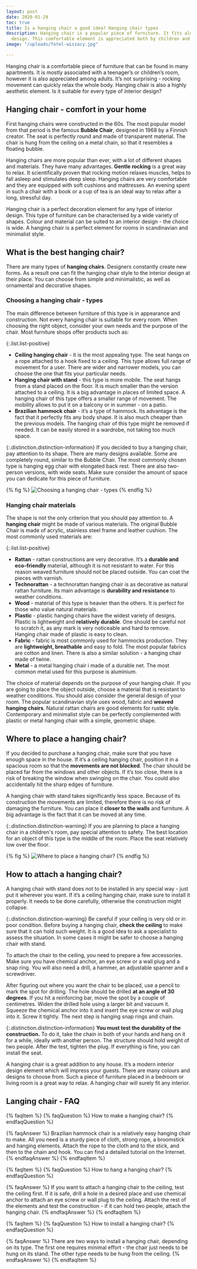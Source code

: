 ```yaml
---
layout: post
date: 2020-01-29
toc: true
title: Is a hanging chair a good idea? Hanging chair types
description: Hanging chair is a popular piece of furniture. It fits almost any interior
  design. This comfortable element is appreciated both by children and adults.
image: "/uploads/fotel-wiszacy.jpg"

---
```

Hanging chair is a comfortable piece of furniture that can be found in many apartments. It is mostly associated with a teenager’s or children’s room, however it is also appreciated among adults. It’s not surprising - rocking movement can quickly relax the whole body. Hanging chair is also a highly aesthetic element. Is it suitable for every type of interior design?

## Hanging chair - comfort in your home

First hanging chairs were constructed in the 60s. The most popular model from that period is the famous **Bubble Chair**, designed in 1968 by a Finnish creator. The seat is perfectly round and made of transparent material. The chair is hung from the ceiling on a metal chain, so that it resembles a floating bubble.

Hanging chairs are more popular than ever, with a lot of different shapes and materials. They have many advantages. **Gentle rocking** is a great way to relax. It scientifically proven that rocking motion relaxes muscles, helps to fall asleep and stimulates deep sleep. Hanging chairs are very comfortable and they are equipped with soft cushions and mattresses. An evening spent in such a chair with a book or a cup of tea is an ideal way to relax after a long, stressful day.

Hanging chair is a perfect decoration element for any type of interior design. This type of furniture can be characterised by a wide variety of shapes. Colour and material can be suited to an interior design - the choice is wide. A hanging chair is a perfect element for rooms in scandinavian and minimalist style.

## What is the best hanging chair?

There are many types of **hanging chairs**. Designers constantly create new forms. As a result one can fit the hanging chair style to the interior design at their place. You can choose from simple and minimalistic, as well as ornamental and decorative shapes.

### Choosing a hanging chair - types

The main difference between furniture of this type is in appearance and construction. Not every hanging chair is suitable for every room. When choosing the right object, consider your own needs and the purpose of the chair. Most furniture shops offer products such as:

{:.list.list-positive}
* **Ceiling hanging chair** - it is the most appealing type. The seat hangs on a rope attached to a hook fixed to a ceiling. This type allows full range of movement for a user. There are wider and narrower models, you can choose the one that fits your particular needs.
* **Hanging chair with stand** - this type is more mobile. The seat hangs from a stand placed on the floor. It is much smaller than the version attached to a ceiling. It is a big advantage in places of limited space. A hanging chair of this type offers a smaller range of movement. The mobility allows to put it on a balcony or in summer - on a patio.
* **Brazilian hammock chair** - it’s a type of hammock. Its advantage is the fact that it perfectly fits any body shape. It is also much cheaper than the previous models. The hanging chair of this type might be removed if needed. It can be easily stored in a wardrobe, not taking too much space.

{:.distinction.distinction-information}
If you decided to buy a hanging chair, pay attention to its shape. There are many designs available. Some are completely round, similar to the Bubble Chair. The most commonly chosen type is hanging egg chair with elongated back rest. There are also two-person versions, with wide seats. Make sure consider the amount of space you can dedicate for this piece of furniture.

{% fig %}
![Choosing a hanging chair - types](/uploads/fotel-wiszacy-do-pokoju.jpg "Choosing a hanging chair - types")
{% endfig %}

### Hanging chair materials

The shape is not the only criterion that you should pay attention to. A **hanging chair** might be made of various materials. The original Bubble Chair is made of acrylic, stainless steel frame and leather cushion. The most commonly used materials are:

{:.list.list-positive}
* **Rattan** - rattan constructions are very decorative. It’s a **durable and eco-friendly** material, although it is not resistant to water. For this reason weaved furniture should not be placed outside. You can coat the pieces with varnish.
* **Technorattan** - a technorattan hanging chair is as decorative as natural rattan furniture. Its main advantage is **durability and resistance** to weather conditions.
* **Wood** - material of this type is heavier than the others. It is perfect for those who value natural materials.
* **Plastic** - plastic hanging chairs have the widest variety of designs. Plastic is lightweight and **relatively durable**. One should be careful not to scratch it, as any mark is very noticeable and hard to remove. Hanging chair made of plastic is easy to clean.
* **Fabric** - fabric is most commonly used for hammocks production. They are **lightweight, breathable** and easy to fold. The most popular fabrics are cotton and linen. There is also a similar solution - a hanging chair made of twine.
* **Metal** - a metal hanging chair i made of a durable net. The most common metal used for this purpose is aluminium.

The choice of material depends on the purpose of your hanging chair. If you are going to place the object outside, choose a material that is resistant to weather conditions. You should also consider the general design of your room. The popular scandinavian style uses wood, fabric and **weaved hanging chairs**. Natural rattan chairs are good elements for rustic style. Contemporary and minimalist style can be perfectly complemented with plastic or metal hanging chair with a simple, geometric shape.

## Where to place a hanging chair?

If you decided to purchase a hanging chair, make sure that you have enough space in the house. If it’s a ceiling hanging chair, position it in a spacious room so that the **movements are not blocked**. The chair should be placed far from the windows and other objects. If it’s too close, there is a risk of breaking the window when swinging on the chair. You could also accidentally hit the sharp edges of furniture.

A hanging chair with stand takes significantly less space. Because of its construction the movements are limited, therefore there is no risk of damaging the furniture. You can place it **closer to the walls** and furniture. A big advantage is the fact that it can be moved at any time.

{:.distinction.distinction-warning}
If you are planning to place a hanging chair in a children's room, pay special attention to safety. The best location for an object of this type is the middle of the room. Place the seat relatively low over the floor.

{% fig %}
![Where to place a hanging chair?](/uploads/gdzie-umiescic-fotel-wiszacy.jpg "Where to place a hanging chair?")
{% endfig %}

## How to attach a hanging chair?

A hanging chair with stand does not to be installed in any special way - just put it wherever you want. If it’s a ceiling hanging chair, make sure to install it properly. It needs to be done carefully, otherwise the construction might collapse.

{:.distinction.distinction-warning}
Be careful if your ceiling is very old or in poor condition. Before buying a hanging chair, **check the ceiling** to make sure that it can hold such weight. It is a good idea to ask a specialist to assess the situation. In some cases it might be safer to choose a hanging chair with stand.

To attach the chair to the ceiling, you need to prepare a few accessories. Make sure you have chemical anchor, an eye screw or a wall plug and a snap ring. You will also need a drill, a hammer, an adjustable spanner and a screwdriver.

After figuring out where you want the chair to be placed, use a pencil to mark the spot for drilling. The hole should be drilled **at an angle of 30 degrees**. If you hit a reinforcing bar, move the spot by a couple of centimetres. Widen the drilled hole using a larger bit and vacuum it. Squeeze the chemical anchor into it and insert the eye screw or wall plug into it. Screw it tightly. The next step is hanging snap rings and chain.

{:.distinction.distinction-information}
**You must test the durability of the construction.** To do it, take the chain in both of your hands and hang on it for a while, ideally with another person. The structure should hold weight of two people. After the test, tighten the plug. If everything is fine, you can install the seat.

A hanging chair is a great addition to any house. It’s a modern interior design element which will impress your guests. There are many colours and designs to choose from. Such a piece of furniture placed in a bedroom or living room is a great way to relax. A hanging chair will surely fit any interior.

## Langing chair - FAQ

{% faqItem %}
{% faqQuestion %}
How to make a hanging chair?
{% endfaqQuestion %}

{% faqAnswer %}
Brazilian hammock chair is a relatively easy hanging chair to make. All you need is a sturdy piece of cloth, strong rope, a broomstick and hanging elements. Attach the rope to the cloth and to the stick, and then to the chain and hook. You can find a detailed tutorial on the Internet.
{% endfaqAnswer %}
{% endfaqItem %}

{% faqItem %}
{% faqQuestion %}
How to hang a hanging chair?
{% endfaqQuestion %}

{% faqAnswer %}
If you want to attach a hanging chair to the ceiling, test the ceiling first. If it is safe, drill a hole in a desired place and use chemical anchor to attach an eye screw or wall plug to the ceiling. Attach the rest of the elements and test the construction - if it can hold two people, attach the hanging chair.
{% endfaqAnswer %}
{% endfaqItem %}

{% faqItem %}
{% faqQuestion %}
How to install a hanging chair?
{% endfaqQuestion %}

{% faqAnswer %}
There are two ways to install a hanging chair, depending on its type. The first one requires minimal effort - the chair just needs to be hung on its stand. The other type needs to be hung from the ceiling.
{% endfaqAnswer %}
{% endfaqItem %}
